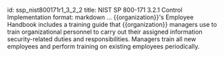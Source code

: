 id: ssp_nist800171r1_3_2_2
title: NIST SP 800-171 3.2.1 Control Implementation
format: markdown
...
{{organization}}'s Employee Handbook includes a training guide that {{organization}} managers use to train organizational personnel to carry out their assigned information security-related duties and responsibilities. Managers train all new employees and perform training on existing employees periodically.

